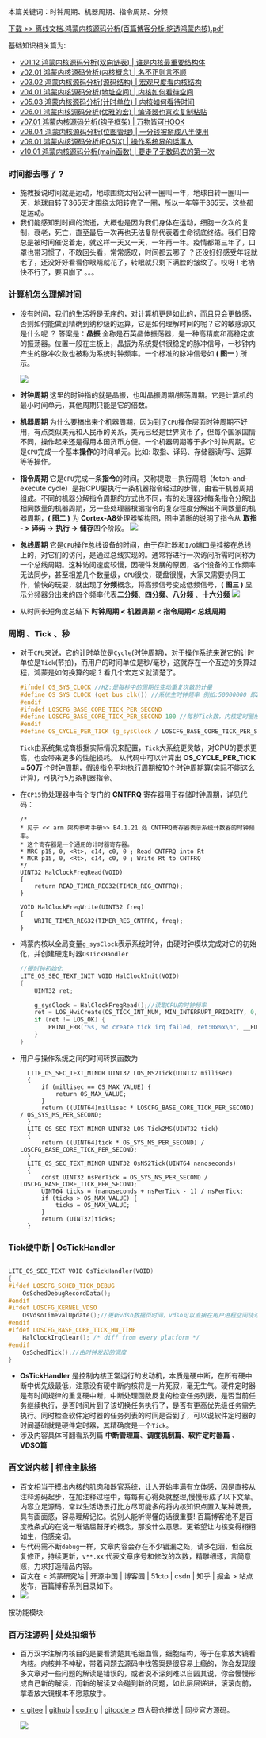 本篇关键词：时钟周期、机器周期、指令周期、分频


[下载 >> 离线文档.鸿蒙内核源码分析(百篇博客分析.挖透鸿蒙内核).pdf](https://weharmonyos.oss-cn-hangzhou.aliyuncs.com/resources/pdf/鸿蒙内核源码分析(百篇博客分析.挖透鸿蒙内核).zip)

基础知识相关篇为: 

* [v01.12 鸿蒙内核源码分析(双向链表) | 谁是内核最重要结构体](/blog/01.md)
* [v02.01 鸿蒙内核源码分析(内核概念) | 名不正则言不顺](/blog/02.md)
* [v03.02 鸿蒙内核源码分析(源码结构) | 宏观尺度看内核结构](/blog/03.md)
* [v04.01 鸿蒙内核源码分析(地址空间) | 内核如何看待空间](/blog/04.md)
* [v05.03 鸿蒙内核源码分析(计时单位) | 内核如何看待时间](/blog/05.md)
* [v06.01 鸿蒙内核源码分析(优雅的宏) | 编译器也喜欢复制粘贴 ](/blog/06.md)
* [v07.01 鸿蒙内核源码分析(钩子框架) | 万物皆可HOOK ](/blog/07.md)
* [v08.04 鸿蒙内核源码分析(位图管理) | 一分钱被掰成八半使用](/blog/08.md)
* [v09.01 鸿蒙内核源码分析(POSIX) | 操作系统界的话事人 ](/blog/09.md)
* [v10.01 鸿蒙内核源码分析(main函数) | 要走了无数码农的第一次 ](/blog/10.md)


### 时间都去哪了 ?

* 施教授说时间就是运动，地球围绕太阳公转一圈叫一年，地球自转一圈叫一天，地球自转了365天才围绕太阳转完了一圈，所以一年等于365天，这些都是运动。
* 我们能感知到时间的流逝，大概也是因为我们身体在运动，细胞一次次的复制，衰老，死亡，直至最后一次再也无法复制代表着生命彻底终结。我们日常总是被时间催促着走，就这样一天又一天，一年再一年。疫情都第三年了，口罩也带习惯了，不敢回头看，常常感叹，时间都去哪了 ？还没好好感受年轻就老了，还没好好看看你眼睛就花了，转眼就只剩下满脸的皱纹了。哎呀 ! 老衲快不行了，要泪崩了 。。。

### 计算机怎么理解时间

* 没有时间，我们的生活将是无序的，对计算机更是如此的，而且只会更敏感，否则如何能做到精确到纳秒级的运算，它是如何理解时间的呢？它的敏感源又是什么呢 ？ 答案是：**晶振** 全称是石英晶体振荡器，是一种高精度和高稳定度的振荡器。位置一般在主板上，晶振为系统提供很稳定的脉冲信号，一秒钟内产生的脉冲次数也被称为系统时钟频率。一个标准的脉冲信号如 **( 图一 )** 所示。
  
    ![](https://weharmonyos.oss-cn-hangzhou.aliyuncs.com/resources/5/pulse.png)

* **时钟周期** 这里的时钟指的就是晶振，也叫晶振周期/振荡周期。它是计算机的最小时间单元，其他周期只能是它的倍数。
* **机器周期** 为什么要搞出来个机器周期，因为到了`CPU`操作层面时钟周期不好用，有点类似美元和人民币的关系，美元已经是世界货币了，但每个国家国情不同，操作起来还是得用本国货币方便。一个机器周期等于多个时钟周期。它是`CPU`完成一个基本**操作**的时间单元。比如: 取指、译码、存储器读/写、运算等等操作。
* **指令周期** 它是`CPU`完成一条**指令**的时间。又称提取－执行周期（fetch-and-execute cycle）是指CPU要执行一条机器指令经过的步骤，由若干机器周期组成。不同的机器分解指令周期的方式也不同，有的处理器对每条指令分解出相同数量的机器周期，另一些处理器根据指令的复杂程度分解出不同数量的机器周期，**( 图二 )** 为 **Cortex-A8**处理器架构图，图中清晰的说明了指令从 **取指 - >** **译码 ->** **执行 ->** **储存**四个阶段。
    ![](https://weharmonyos.oss-cn-hangzhou.aliyuncs.com/resources/5/A8.png)

* **总线周期** 它是`CPU`操作总线设备的时间，由于存贮器和`I/O`端口是挂接在总线上的，对它们的访问，是通过总线实现的。通常将进行一次访问所需时间称为一个总线周期。这种访问速度较慢，因硬件发展的原因，各个设备的工作频率无法同步，甚至相差几个数量级，`CPU`很快，硬盘很慢，大家又需要协同工作，愉快的玩耍，就出现了**分频**概念，将高频信号变成低频信号，**( 图三 )** 显示分频器分出来的四个频率代表**二分频**、**四分频**、**八分频** 、**十六分频**
 ![](https://weharmonyos.oss-cn-hangzhou.aliyuncs.com/resources/5/divider.png)

* 从时间长短角度总结下 **时钟周期 <** **机器周期 <** **指令周期<** **总线周期**

### 周期 、Tick 、秒

* 对于`CPU`来说，它的计时单位是`Cycle`(时钟周期)，对于操作系统来说它的计时单位是`Tick`(节拍)，而用户的时间单位是秒/毫秒，这就存在一个互逆的换算过程，鸿蒙是如何换算的呢 ? 看几个宏定义就清楚了。

    ```c
    #ifndef OS_SYS_CLOCK //HZ:是每秒中的周期性变动重复次数的计量
    #define OS_SYS_CLOCK (get_bus_clk()) //系统主时钟频率 例如:50000000 即20纳秒震动一次
    #endif
    #ifndef LOSCFG_BASE_CORE_TICK_PER_SECOND
    #define LOSCFG_BASE_CORE_TICK_PER_SECOND 100 //每秒Tick数，内核定时器触发单位
    #endif
    #define OS_CYCLE_PER_TICK (g_sysClock / LOSCFG_BASE_CORE_TICK_PER_SECOND) //每个tick时钟周期数
    ```

    `Tick`由系统集成商根据实际情况来配置，`Tick`大系统更灵敏，对CPU的要求更高，也会带来更多的性能损耗。
    从代码中可以计算出 **OS_CYCLE_PER_TICK = 50万** 个时钟周期，假设指令平均执行周期按10个时钟周期算(实际不能这么计算)，可执行5万条机器指令。
* 在`CP15`协处理器中有个专门的 **CNTFRQ** 寄存器用于存储时钟周期，详见代码：

    ```
    /* 
    * 见于 << arm 架构参考手册>> B4.1.21 处 CNTFRQ寄存器表示系统计数器的时钟频率。
    * 这个寄存器是一个通用的计时器寄存器。
    * MRC p15, 0, <Rt>, c14, c0, 0 ; Read CNTFRQ into Rt
    * MCR p15, 0, <Rt>, c14, c0, 0 ; Write Rt to CNTFRQ
    */
    UINT32 HalClockFreqRead(VOID)
    {
        return READ_TIMER_REG32(TIMER_REG_CNTFRQ);
    }

    VOID HalClockFreqWrite(UINT32 freq)
    {
        WRITE_TIMER_REG32(TIMER_REG_CNTFRQ, freq);
    }
    ```

* 鸿蒙内核以全局变量`g_sysClock`表示系统时钟，由硬时钟模块完成对它的初始化，并创建硬定时器`OsTickHandler`

    ```c
    //硬时钟初始化
    LITE_OS_SEC_TEXT_INIT VOID HalClockInit(VOID)
    {
        UINT32 ret;

        g_sysClock = HalClockFreqRead();//读取CPU的时钟频率
        ret = LOS_HwiCreate(OS_TICK_INT_NUM, MIN_INTERRUPT_PRIORITY, 0, OsTickHandler, 0);//创建硬中断定时器
        if (ret != LOS_OK) {
            PRINT_ERR("%s, %d create tick irq failed, ret:0x%x\n", __FUNCTION__, __LINE__, ret);
        }
    }
    ```

* 用户与操作系统之间的时间转换函数为

  ```
    LITE_OS_SEC_TEXT_MINOR UINT32 LOS_MS2Tick(UINT32 millisec)
    {
        if (millisec == OS_MAX_VALUE) {
            return OS_MAX_VALUE;
        }
        return ((UINT64)millisec * LOSCFG_BASE_CORE_TICK_PER_SECOND) / OS_SYS_MS_PER_SECOND;
    }
    LITE_OS_SEC_TEXT_MINOR UINT32 LOS_Tick2MS(UINT32 tick)
    {
        return ((UINT64)tick * OS_SYS_MS_PER_SECOND) / LOSCFG_BASE_CORE_TICK_PER_SECOND;
    }
    LITE_OS_SEC_TEXT_MINOR UINT32 OsNS2Tick(UINT64 nanoseconds)
    {
        const UINT32 nsPerTick = OS_SYS_NS_PER_SECOND / LOSCFG_BASE_CORE_TICK_PER_SECOND;
        UINT64 ticks = (nanoseconds + nsPerTick - 1) / nsPerTick;
        if (ticks > OS_MAX_VALUE) {
            ticks = OS_MAX_VALUE;
        }
        return (UINT32)ticks;
    }
  ```

### Tick硬中断 | OsTickHandler

```c

LITE_OS_SEC_TEXT VOID OsTickHandler(VOID)
{
#ifdef LOSCFG_SCHED_TICK_DEBUG 
    OsSchedDebugRecordData();
#endif
#ifdef LOSCFG_KERNEL_VDSO
    OsVdsoTimevalUpdate();//更新vdso数据页时间，vdso可以直接在用户进程空间绕过系统调用获取系统时间(例如:gettimeofday)
#endif
#ifdef LOSCFG_BASE_CORE_TICK_HW_TIME
    HalClockIrqClear(); /* diff from every platform */
#endif
    OsSchedTick();//由时钟发起的调度
}
```

* **OsTickHandler** 是控制内核正常运行的发动机，本质是硬中断，在所有硬中断中优先级最低，注意没有硬中断内核将是一片死寂，毫无生气。硬件定时器是有时间规律的重复硬中断，中断处理函数反复的检查任务列表，是否当前任务继续执行，是否时间片到了该切换任务执行了，是否有更高优先级任务需先执行。同时检查软件定时器的任务列表的时间是否到了，可以说软件定时器的时间基础就是硬件定时器，其精确度是一个`Tick`。
* 涉及内容具体可翻看系列篇 **中断管理篇**、**调度机制篇**、**软件定时器篇** 、**VDSO篇**  

### 百文说内核 | 抓住主脉络

* 百文相当于摸出内核的肌肉和器官系统，让人开始丰满有立体感，因是直接从注释源码起步，在加注释过程中，每每有心得处就整理,慢慢形成了以下文章。内容立足源码，常以生活场景打比方尽可能多的将内核知识点置入某种场景，具有画面感，容易理解记忆。说别人能听得懂的话很重要! 百篇博客绝不是百度教条式的在说一堆诘屈聱牙的概念，那没什么意思。更希望让内核变得栩栩如生，倍感亲切。
* 与代码需不断`debug`一样，文章内容会存在不少错漏之处，请多包涵，但会反复修正，持续更新，`v**.xx` 代表文章序号和修改的次数，精雕细琢，言简意赅，力求打造精品内容。
* 百文在 < 鸿蒙研究站 | 开源中国 | 博客园 | 51cto | csdn | 知乎 | 掘金 > 站点发布，百篇博客系列目录如下。
* ![](https://weharmonyos.oss-cn-hangzhou.aliyuncs.com/resources/common/cate.png)

按功能模块:


### 百万注源码 | 处处扣细节

* 百万汉字注解内核目的是要看清楚其毛细血管，细胞结构，等于在拿放大镜看内核。内核并不神秘，带着问题去源码中找答案是很容易上瘾的，你会发现很多文章对一些问题的解读是错误的，或者说不深刻难以自圆其说，你会慢慢形成自己新的解读，而新的解读又会碰到新的问题，如此层层递进，滚滚向前，拿着放大镜根本不愿意放手。
* [< gitee](https://gitee.com/weharmony/kernel_liteos_a_note) | [github](https://github.com/kuangyufei/kernel_liteos_a_note) | [coding](https://weharmony.coding.net/public/harmony/kernel_liteos_a_note/git/files) | [gitcode >](https://gitcode.net/kuangyufei/kernel_liteos_a_note) 四大码仓推送 | 同步官方源码。
  
  [![](https://gitee.com/weharmony/kernel_liteos_a_note/widgets/widget_card.svg?colors=393222,ebdfc1,fffae5,d8ca9f,393222,a28b40)](https://gitee.com/weharmony/kernel_liteos_a_note)

